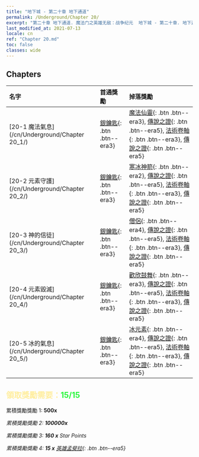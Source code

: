 ```yaml
---
title: "地下城 - 第二十章 地下通道"
permalink: /Underground/Chapter 20/
excerpt: "第二十章 地下通道. 魔法门之英雄无敌：战争纪元  地下城 - 第二十章. 地下通道"
last_modified_at: 2021-07-13
locale: cn
ref: "Chapter 20.md"
toc: false
classes: wide
---
```


## Chapters

  | 名字 |  首通獎勵 | 掉落獎勵 |
  |:------------|:------------|:------------| 
  | [20-1 魔法氣息](/cn/Underground/Chapter 20_1/) | [銀鑰匙](/cn/Items/con_693/){: .btn .btn--era3} | [魔法仙靈](/cn/Items/unt_262/){: .btn .btn--era3}, [傳說之證](/cn/Items/mat_81/){: .btn .btn--era5}, [法術卷軸](/cn/Items/con_694/){: .btn .btn--era3}, [傳說之證](/cn/Items/mat_74/){: .btn .btn--era5} |
  | [20-2 元素守護](/cn/Underground/Chapter 20_2/) | [銀鑰匙](/cn/Items/con_693/){: .btn .btn--era3} | [寒冰神箭](/cn/Items/her_431/){: .btn .btn--era2}, [傳說之證](/cn/Items/mat_81/){: .btn .btn--era5}, [法術卷軸](/cn/Items/con_694/){: .btn .btn--era3}, [傳說之證](/cn/Items/mat_74/){: .btn .btn--era5} |
  | [20-3 神的信徒](/cn/Underground/Chapter 20_3/) | [銀鑰匙](/cn/Items/con_693/){: .btn .btn--era3} | [僧侶](/cn/Items/unt_194/){: .btn .btn--era4}, [傳說之證](/cn/Items/mat_81/){: .btn .btn--era5}, [法術卷軸](/cn/Items/con_694/){: .btn .btn--era3}, [傳說之證](/cn/Items/mat_74/){: .btn .btn--era5} |
  | [20-4 元素毀滅](/cn/Underground/Chapter 20_4/) | [銀鑰匙](/cn/Items/con_693/){: .btn .btn--era3} | [歡欣鼓舞](/cn/Items/her_424/){: .btn .btn--era3}, [傳說之證](/cn/Items/mat_81/){: .btn .btn--era5}, [法術卷軸](/cn/Items/con_694/){: .btn .btn--era3}, [傳說之證](/cn/Items/mat_74/){: .btn .btn--era5} |
  | [20-5 冰的氣息](/cn/Underground/Chapter 20_5/) | [銀鑰匙](/cn/Items/con_693/){: .btn .btn--era3} | [冰元素](/cn/Items/unt_264/){: .btn .btn--era4}, [傳說之證](/cn/Items/mat_81/){: .btn .btn--era5}, [法術卷軸](/cn/Items/con_694/){: .btn .btn--era3}, [傳說之證](/cn/Items/mat_74/){: .btn .btn--era5} |


## <span style="color: #ffeea0">   領取獎勵需要：</span><span style="color: #27f73a">15/15</span>

 累積獎勵獎勵 1:  **500x** <i class="fas fa-gem"/>

 累積獎勵獎勵 2:  **100000x** <i class="fas fa-coins"/>

 累積獎勵獎勵 3: **160 x** Star Points

 累積獎勵獎勵 4: **15 x** [英雄孟斐拉](/cn/Items/her_367/){: .btn .btn--era5}


